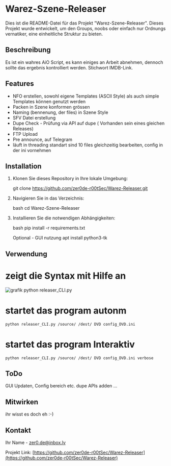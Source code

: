 # Warez-Szene-Releaser

Dies ist die README-Datei für das Projekt "Warez-Szene-Releaser". Dieses Projekt wurde entwickelt, um den Groups, noobs oder einfach nur Ordnungs vernatiker, eine einheitliche Struktur zu bieten.

## Beschreibung

Es ist ein wahres AiO Script, es kann einiges an Arbeit abnehmen, dennoch sollte das ergebnis kontrolliert werden. Stichwort IMDB-Link.


## Features

* NFO erstellen, sowohl eigene Templates (ASCII Style) als auch simple Templates können genutzt werden
* Packen in Szene konformen grössen
* Naming (bennenung, der files) in Szene Style
* SFV Datei erstellung
* Dupe Check - Prüfung via API auf dupe ( Vorhanden sein eines gleichen Releases)
* FTP Upload
* Pre announce, auf Telegram
* läuft in threading standart sind 10 files gleichzeitig bearbeiten, config in der ini vornehmen


## Installation

1. Klonen Sie dieses Repository in Ihre lokale Umgebung:

    git clone https://github.com/zer0de-r00tSec/Warez-Releaser.git
    

2. Navigieren Sie in das Verzeichnis:

    bash
    cd Warez-Szene-Releaser
    

3. Installieren Sie die notwendigen Abhängigkeiten:

    bash
    pip install -r requirements.txt

    Optional - GUI nutzung
    apt install python3-tk
    

## Verwendung

# zeigt die Syntax mit Hilfe an
![grafik](https://github.com/zer0de-r00tSec/Warez-Szene-Releaser/assets/118939020/c7dee607-86e6-492d-bf75-02f5b1352f46)
    python releaser_CLI.py <Ordnder mit zu packenden Files> <der Ziel Ordner> <Source der Files zB. DVD oder BDRiP> <deine config datei> <verbose>


# startet das program autonm
    python releaser_CLI.py /source/ /dest/ DVD config_DVD.ini

# startet das program Interaktiv
    python releaser_CLI.py /source/ /dest/ DVD config_DVD.ini verbose



## ToDo
  GUI Updaten, Config bereich etc.
  dupe APIs adden
  ...

## Mitwirken

ihr wisst es doch eh :-)

## Kontakt

Ihr Name - zer0.de@inbox.lv

Projekt Link: [https://github.com/zer0de-r00tSec/Warez-Releaser](https://github.com/zer0de-r00tSec/Warez-Releaser)
